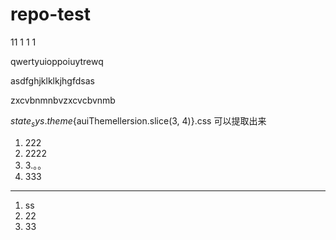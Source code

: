 # repo-test


11
1
1
1


qwertyuioppoiuytrewq


asdfghjklklkjhgfdsas


zxcvbnmnbvzxcvcbvnmb

${state_sys.theme}${auiThemellersion.slice(3, 4)}.css
可以提取出来

1. 222
2. 2222
3. 3.。。
4. 333


-----


1. ss
1. 22
1. 33
